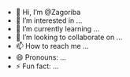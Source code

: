 - 👋 Hi, I’m @Zagoriba
- 👀 I’m interested in ...
- 🌱 I’m currently learning ...
- 💞️ I’m looking to collaborate on ...
- 📫 How to reach me ...
- 😄 Pronouns: ...
- ⚡ Fun fact: ...

<!---
Zagoriba/Zagoriba is a ✨ special ✨ repository because its `README.md` (this file) appears on your GitHub profile.
You can click the Preview link to take a look at your changes.
--->
